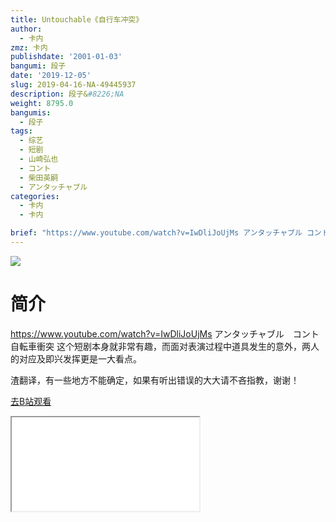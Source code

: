 ```yaml
---
title: Untouchable《自行车冲突》
author:
  - 卡内
zmz: 卡内
publishdate: '2001-01-03'
bangumi: 段子
date: '2019-12-05'
slug: 2019-04-16-NA-49445937
description: 段子&#8226;NA
weight: 8795.0
bangumis:
  - 段子
tags:
  - 综艺
  - 短剧
  - 山崎弘也
  - コント
  - 柴田英嗣
  - アンタッチャブル
categories:
  - 卡内
  - 卡内

brief: "https://www.youtube.com/watch?v=IwDliJoUjMs アンタッチャブル コント 自転車衝突 这个短剧本身就非常有趣，而面对表演过程中道具发生的意外，两人的对应及即兴发挥更是一大看点。 渣翻译，有一些地方不能确定，如果有听出错误的大大请不吝指教，谢谢！"
---
```

![](https://raw.githubusercontent.com/tcgriffith/owaraisite/master/static/tmpimg/cfa5acc351760bdb1176c4393e565b06e4c59a1a.jpg.480.jpg)
# 简介  
https://www.youtube.com/watch?v=IwDliJoUjMs
アンタッチャブル　コント　自転車衝突
这个短剧本身就非常有趣，而面对表演过程中道具发生的意外，两人的对应及即兴发挥更是一大看点。

渣翻译，有一些地方不能确定，如果有听出错误的大大请不吝指教，谢谢！  

[去B站观看](https://www.bilibili.com/video/av49445937/)
<div class ="resp-container"><iframe class="testiframe" src="//player.bilibili.com/player.html?aid=49445937"", scrolling="no", allowfullscreen="true" > </iframe></div> 
